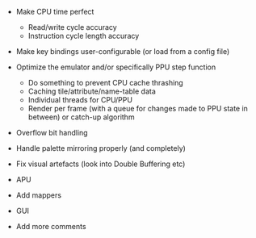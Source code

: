 * Make CPU time perfect
    - Read/write cycle accuracy
    - Instruction cycle length accuracy

* Make key bindings user-configurable (or load from a config file)

* Optimize the emulator and/or specifically PPU step function
    - Do something to prevent CPU cache thrashing
    - Caching tile/attribute/name-table data
    - Individual threads for CPU/PPU
    - Render per frame (with a queue for changes made to PPU state in between)
      or catch-up algorithm

* Overflow bit handling

* Handle palette mirroring properly (and completely)

* Fix visual artefacts (look into Double Buffering etc)

* APU

* Add mappers

* GUI

* Add more comments